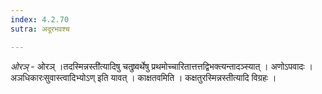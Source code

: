 ```yaml
---
index: 4.2.70
sutra: अदूरभवश्च

---
```

_ओरञ्_ - ओरञ् ।तदस्मिन्नस्ती॑त्यादिषु चतुष्र्वर्थेषु प्रथमोच्चारितात्तत्तद्विभक्त्यन्तादञ्स्यात् । अणोऽपवादः । अञधिकारःसुवास्त्वादिभ्योऽण् इति यावत् । काक्षतवमिति । कक्षतुरस्मिन्नस्तीत्यादि विग्रहः ।
